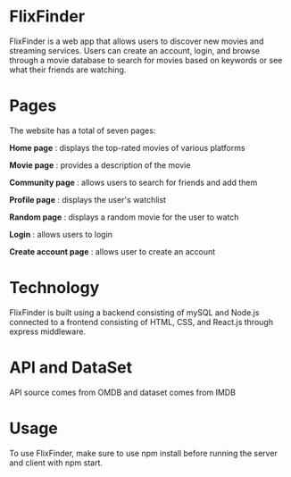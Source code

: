 # **FlixFinder**

FlixFinder is a web app that allows users to discover new movies and streaming services. Users can create an account, login, and browse through a movie database to search for movies based on keywords or see what their friends are watching.

# **Pages**

The website has a total of seven pages:

**Home page** : displays the top-rated movies of various platforms

**Movie page** : provides a description of the movie

**Community page** : allows users to search for friends and add them

**Profile page** : displays the user's watchlist

**Random page** : displays a random movie for the user to watch

**Login** : allows users to login

**Create account page** :  allows user to create an account

# **Technology**

FlixFinder is built using a backend consisting of mySQL and Node.js connected to a frontend consisting of HTML, CSS, and React.js through express middleware.

# **API and DataSet**

API source comes from OMDB and dataset comes from IMDB

# **Usage**

To use FlixFinder, make sure to use npm install before running the server and client with npm start.
